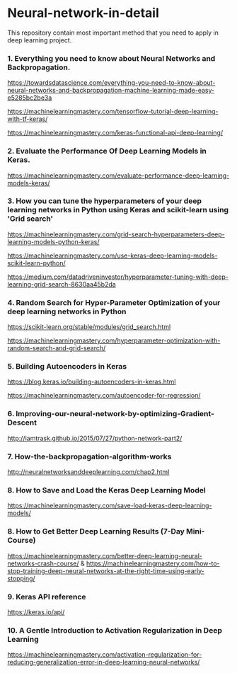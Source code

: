 # Neural-network-in-detail
This repository contain most important method that you need to apply in deep learning project.

### 1. Everything you need to know about Neural Networks and Backpropagation.
https://towardsdatascience.com/everything-you-need-to-know-about-neural-networks-and-backpropagation-machine-learning-made-easy-e5285bc2be3a 

https://machinelearningmastery.com/tensorflow-tutorial-deep-learning-with-tf-keras/

https://machinelearningmastery.com/keras-functional-api-deep-learning/

### 2. Evaluate the Performance Of Deep Learning Models in Keras.
https://machinelearningmastery.com/evaluate-performance-deep-learning-models-keras/

### 3. How you can tune the hyperparameters of your deep learning networks in Python using Keras and scikit-learn using 'Grid search'
https://machinelearningmastery.com/grid-search-hyperparameters-deep-learning-models-python-keras/

https://machinelearningmastery.com/use-keras-deep-learning-models-scikit-learn-python/

https://medium.com/datadriveninvestor/hyperparameter-tuning-with-deep-learning-grid-search-8630aa45b2da

### 4. Random Search for Hyper-Parameter Optimization of your deep learning networks in Python 
https://scikit-learn.org/stable/modules/grid_search.html

https://machinelearningmastery.com/hyperparameter-optimization-with-random-search-and-grid-search/

### 5. Building Autoencoders in Keras
https://blog.keras.io/building-autoencoders-in-keras.html

https://machinelearningmastery.com/autoencoder-for-regression/

### 6. Improving-our-neural-network-by-optimizing-Gradient-Descent
http://iamtrask.github.io/2015/07/27/python-network-part2/

### 7.  How-the-backpropagation-algorithm-works
http://neuralnetworksanddeeplearning.com/chap2.html

### 8. How to Save and Load the Keras Deep Learning Model
https://machinelearningmastery.com/save-load-keras-deep-learning-models/

### 8. How to Get Better Deep Learning Results (7-Day Mini-Course)
https://machinelearningmastery.com/better-deep-learning-neural-networks-crash-course/ & https://machinelearningmastery.com/how-to-stop-training-deep-neural-networks-at-the-right-time-using-early-stopping/

### 9. Keras API reference
https://keras.io/api/

### 10. A Gentle Introduction to Activation Regularization in Deep Learning 
https://machinelearningmastery.com/activation-regularization-for-reducing-generalization-error-in-deep-learning-neural-networks/
